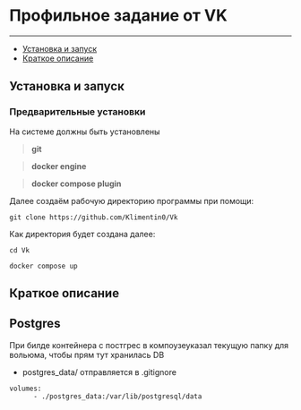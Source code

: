 # Профильное задание от VK

---
- [Установка и запуск](#установка-и-запуск)
- [Краткое описание](#краткое-описание)

## Установка и запуск

### Предварительные установки
На системе должны быть установлены 
> **git** 

> **docker engine** 

> **docker compose plugin**

Далее создаём рабочую директорию программы при помощи:
```
git clone https://github.com/Klimentin0/Vk
```
Как директория будет создана далее:
```
cd Vk

docker compose up

```

## Краткое описание


## Postgres

При билде контейнера с постгрес в компоузеуказал текущую папку для вольюма, чтобы прям тут хранилась DB
- postgres_data/ отправляется в .gitignore

```
volumes:
      - ./postgres_data:/var/lib/postgresql/data
```